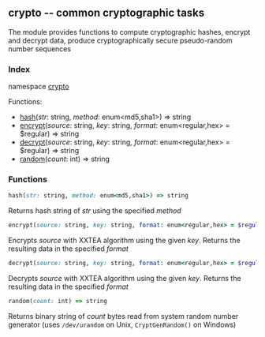 ## crypto -- common cryptographic tasks

The module provides functions to compute cryptographic hashes, encrypt and decrypt data, produce cryptographically secure pseudo-random number sequences

### Index
namespace [crypto](#crypto)

Functions:
- [hash](#hash)(_str_: string, _method_: enum&lt;md5,sha1&gt;) => string
- [encrypt](#encrypt)(_source_: string, _key_: string, _format_: enum&lt;regular,hex&gt; = $regular) => string
- [decrypt](#decrypt)(_source_: string, _key_: string, _format_: enum&lt;regular,hex&gt; = $regular) => string
- [random](#random)(_count_: int) => string

<a name="crypto"></a>
### Functions
<a name="hash"></a>
```ruby
hash(str: string, method: enum<md5,sha1>) => string
```
Returns hash string of *str* using the specified *method*
<a name="encrypt"></a>
```ruby
encrypt(source: string, key: string, format: enum<regular,hex> = $regular) => string
```
Encrypts *source* with XXTEA algorithm using the given *key*. Returns the resulting data in the specified *format*
<a name="decrypt"></a>
```ruby
decrypt(source: string, key: string, format: enum<regular,hex> = $regular) => string
```
Decrypts *source* with XXTEA algorithm using the given *key*. Returns the resulting data in the specified *format*
<a name="random"></a>
```ruby
random(count: int) => string
```
Returns binary string of *count* bytes read from system random number generator (uses `/dev/urandom` on Unix, `CryptGenRandom()` on Windows)
